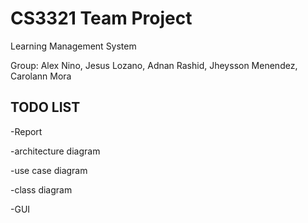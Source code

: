 # CS3321 Team Project

Learning Management System

Group: Alex Nino, Jesus Lozano, Adnan Rashid, Jheysson Menendez, Carolann Mora

TODO LIST
----------
-Report 

-architecture diagram

-use case diagram

-class diagram

-GUI
